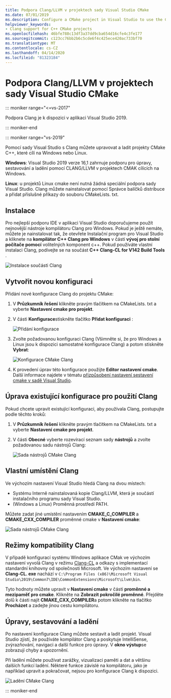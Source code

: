 ```yaml
---
title: Podpora Clang/LLVM v projektech sady Visual Studio CMake
ms.date: 07/01/2019
ms.description: Configure a CMake project in Visual Studio to use the Clang/LLVM toolchain.
helpviewer_keywords:
- Clang support for C++ CMake projects
ms.openlocfilehash: 46bfe788c13df3a37dd9cba654d16cfe4c3fe177
ms.sourcegitcommit: c123cc76bb2b6c5cde6f4c425ece420ac733bf70
ms.translationtype: MT
ms.contentlocale: cs-CZ
ms.lasthandoff: 04/14/2020
ms.locfileid: "81323184"
---
```

# <a name="clangllvm-support-in-visual-studio-cmake-projects"></a>Podpora Clang/LLVM v projektech sady Visual Studio CMake

::: moniker range="<=vs-2017"

Podpora Clang je k dispozici v aplikaci Visual Studio 2019.

::: moniker-end

::: moniker range="vs-2019"

Pomocí sady Visual Studio s Clang můžete upravovat a ladit projekty CMake C++, které cílí na Windows nebo Linux.

**Windows**: Visual Studio 2019 verze 16,1 zahrnuje podporu pro úpravy, sestavování a ladění pomocí CLANG/LLVM v projektech CMAK cílících na Windows.

**Linux**: u projektů Linux cmake není nutná žádná speciální podpora sady Visual Studio. Clang můžete nainstalovat pomocí Správce balíčků distribuce a přidat příslušné příkazy do souboru CMakeLists. txt.

## <a name="install"></a>Instalace

Pro nejlepší podporu IDE v aplikaci Visual Studio doporučujeme použít nejnovější nástroje kompilátoru Clang pro Windows. Pokud je ještě nemáte, můžete je nainstalovat tak, že otevřete Instalační program pro Visual Studio a kliknete na **kompilátor C++ Clang pro Windows** v části **vývoj pro stolní počítače pomocí** volitelných komponent c++. Pokud používáte vlastní instalaci Clang, podívejte se na součást **C++ Clang-CL for V142 Build Tools** .

![Instalace součásti Clang](media/clang-install-vs2019.png)

## <a name="create-a-new-configuration"></a>Vytvořit novou konfiguraci

Přidání nové konfigurace Clang do projektu CMake:

1. V **Průzkumník řešení** klikněte pravým tlačítkem na CMakeLists. txt a vyberte **Nastavení cmake pro projekt**.

1. V části **Konfigurace**stiskněte tlačítko **Přidat konfiguraci** :

   ![Přidání konfigurace](media/cmake-add-config-icon.png)

1. Zvolte požadovanou konfiguraci Clang (Všimněte si, že pro Windows a Linux jsou k dispozici samostatné konfigurace Clang) a potom stiskněte **Vybrat**:

   ![Konfigurace CMake Clang](media/cmake-clang-configuration.png)

1. K provedení úprav této konfigurace použijte **Editor nastavení cmake**. Další informace najdete v tématu [přizpůsobení nastavení sestavení cmake v sadě Visual Studio](customize-cmake-settings.md).

## <a name="modify-an-existing-configuration-to-use-clang"></a>Úprava existující konfigurace pro použití Clang

Pokud chcete upravit existující konfiguraci, aby používala Clang, postupujte podle těchto kroků:

1. V **Průzkumník řešení** klikněte pravým tlačítkem na CMakeLists. txt a vyberte **Nastavení cmake pro projekt**.

1. V části **Obecné** vyberte rozevírací seznam sady **nástrojů** a zvolte požadovanou sadu nástrojů Clang:

   ![Sada nástrojů CMake Clang](media/cmake-clang-toolset.png)

## <a name="custom-clang-locations"></a>Vlastní umístění Clang

Ve výchozím nastavení Visual Studio hledá Clang na dvou místech:

- Systému Interně nainstalovaná kopie Clang/LLVM, která je součástí instalačního programu sady Visual Studio.
- (Windows a Linux) Proměnná prostředí PATH.

Můžete zadat jiné umístění nastavením **CMAKE_C_COMPILER** a **CMAKE_CXX_COMPILER** proměnné cmake v **Nastavení cmake**:

![Sada nástrojů CMake Clang](media/clang-location-cmake.png)

## <a name="clang-compatibility-modes"></a>Režimy kompatibility Clang

V případě konfigurací systému Windows aplikace CMak ve výchozím nastavení vyvolá Clang v režimu [Clang-CL](https://llvm.org/devmtg/2014-04/PDFs/Talks/clang-cl.pdf) a odkazy s implementací standardní knihovny od společnosti Microsoft. Ve výchozím nastavení se **Clang-CL. exe** nachází v `C:\Program Files (x86)\Microsoft Visual Studio\2019\Common7\IDE\CommonExtensions\Microsoft\Llvm\bin`.

Tyto hodnoty můžete upravit v **Nastavení cmake** v části **proměnné a mezipaměť pro cmake**. Klikněte na **Zobrazit pokročilé proměnné**. Přejděte dolů k části najít **CMAKE_CXX_COMPILER**a potom klikněte na tlačítko **Procházet** a zadejte jinou cestu kompilátoru.

## <a name="edit-build-and-debug"></a>Úpravy, sestavování a ladění

Po nastavení konfigurace Clang můžete sestavit a ladit projekt. Visual Studio zjistí, že používáte kompilátor Clang a poskytuje IntelliSense, zvýrazňování, navigaci a další funkce pro úpravy. V **okno výstup**se zobrazují chyby a upozornění.

Při ladění můžete používat zarážky, vizualizaci paměti a dat a většinu dalších funkcí ladění. Některé funkce závislé na kompilátoru, jako je například upravit a pokračovat, nejsou pro konfigurace Clang k dispozici.

![Ladění CMake Clang](media/clang-debug-visualize.png)

::: moniker-end
